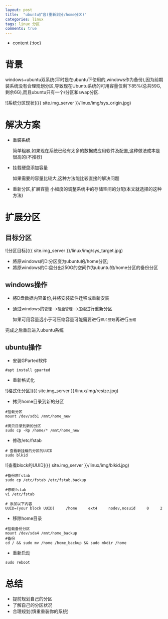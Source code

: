 ```yaml
---
layout: post
title:  "ubuntu扩容(重新划分/home分区)"
categories: linux
tags: linux 分区
comments: true
---
```


* content
{:toc}


# 背景

windows+ubuntu双系统(平时是在ubuntu下使用的,windows作为备份),因为前期装系统没有合理规划分区,导致现在Ubuntu系统的可用容量仅剩下85%(总共59G,剩余6G),而且ubuntu只有一个/分区和swap分区.

![系统分区现状]({{ site.img_server }}/linux/img/sys_origin.jpg)

# 解决方案

* 重装系统

    简单粗暴,如果现在系统已经有太多的数据或应用软件及配置,这种做法成本是很高的(不推荐)
* 挂载硬盘添加容量

    如果需要的容量比较大,这种方法能比较直接的解决问题
* 重新分区,扩展容量
    小幅度的调整系统中的存储空间的分配(本文就选择的这种方法)








# 扩展分区

## 目标分区

![分区目标]({{ site.img_server }}/linux/img/sys_target.jpg)

* 將原windows的D:分区变为ubuntu的/home分区;
* 將原windows的C:盘分出250G的空间作为ubuntu的/home分区的备份分区

## windows操作

* 將D盘数据内容备份,并將安装软件迁移或重新安装
* 通过windows的`管理`-->`磁盘管理`-->`压缩`进行重新分区

    如果可用容量远小于可压缩容量可能需要进行`碎片整理`再进行`压缩`

完成之后重启进入ubuntu系统

## ubuntu操作

* 安装GParted软件

```
#apt install gparted
```

* 重新格式化

![格式化分区]({{ site.img_server }}/linux/img/resize.jpg)

* 拷贝home目录到新的分区

```
#挂载分区
mount /dev/sdb1 /mnt/home_new

#拷贝目录到新的分区
sudo cp -Rp /home/* /mnt/home_new
```

* 修改/etc/fstab

```
# 查看新挂载的分区的UUID
sudo blkid
```
![查看block的UUID]({{ site.img_server }}/linux/img/blkid.jpg)

```
#备份原fstab
sudo cp /etc/fstab /etc/fstab.backup

#修改fstab
vi /etc/fstab

# 添加以下内容
UUID=(your block UUID)     /home     ext4     nodev,nosuid     0     2
```

* 移除home目录

```
#挂载备份分区
mount /dev/sda4 /mnt/home_backup
#备份
cd / && sudo mv /home /home_backup && sudo mkdir /home
```

* 重新启动

```
sudo reboot
```

# 总结

* 提前规划自己的分区
* 了解自己的分区状况
* 合理规划(慎重重装你的系统)
